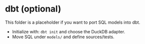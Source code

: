 # dbt (optional)

This folder is a placeholder if you want to port SQL models into dbt.
- Initialize with: `dbt init` and choose the DuckDB adapter.
- Move SQL under `models/` and define sources/tests.

